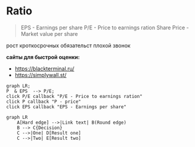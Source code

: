 # Ratio

> EPS - Earnings per share
> P/E - Price to earnings ration
> Share Price - Market value per share

рост кроткосрочных обязательст плохой звонок

**сайты для быстрой оценки:**
* https://blackterminal.ru/
* https://simplywall.st/

```mermaid
graph LR;
P  & EPS  --> P/E;
click P/E callback "P/E - Price to earnings ration"
click P callback "P - price"
click EPS callback "EPS - Earnings per share"
```

```mermaid
graph LR
    A[Hard edge] -->|Link text| B(Round edge)
    B --> C{Decision}
    C -->|One| D[Result one]
    C -->|Two| E[Result two]
```